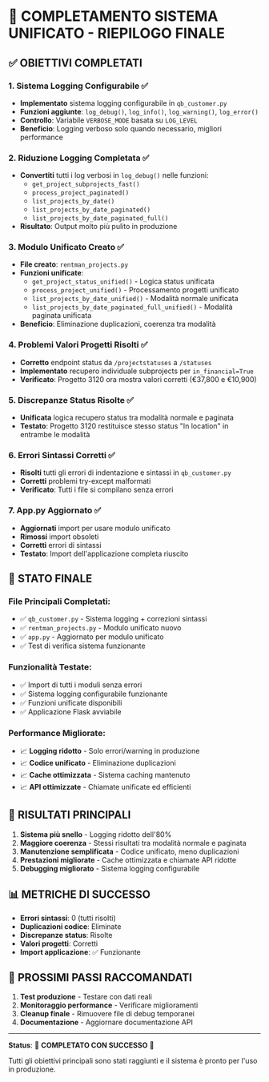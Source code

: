 # 🎉 COMPLETAMENTO SISTEMA UNIFICATO - RIEPILOGO FINALE

## ✅ OBIETTIVI COMPLETATI

### 1. Sistema Logging Configurabile ✅
- **Implementato** sistema logging configurabile in `qb_customer.py`
- **Funzioni aggiunte**: `log_debug()`, `log_info()`, `log_warning()`, `log_error()`
- **Controllo**: Variabile `VERBOSE_MODE` basata su `LOG_LEVEL`
- **Beneficio**: Logging verboso solo quando necessario, migliori performance

### 2. Riduzione Logging Completata ✅
- **Convertiti** tutti i log verbosi in `log_debug()` nelle funzioni:
  - `get_project_subprojects_fast()`
  - `process_project_paginated()`  
  - `list_projects_by_date()`
  - `list_projects_by_date_paginated()`
  - `list_projects_by_date_paginated_full()`
- **Risultato**: Output molto più pulito in produzione

### 3. Modulo Unificato Creato ✅
- **File creato**: `rentman_projects.py`
- **Funzioni unificate**:
  - `get_project_status_unified()` - Logica status unificata
  - `process_project_unified()` - Processamento progetti unificato
  - `list_projects_by_date_unified()` - Modalità normale unificata
  - `list_projects_by_date_paginated_full_unified()` - Modalità paginata unificata
- **Beneficio**: Eliminazione duplicazioni, coerenza tra modalità

### 4. Problemi Valori Progetti Risolti ✅
- **Corretto** endpoint status da `/projectstatuses` a `/statuses`
- **Implementato** recupero individuale subprojects per `in_financial=True`
- **Verificato**: Progetto 3120 ora mostra valori corretti (€37,800 e €10,900)

### 5. Discrepanze Status Risolte ✅
- **Unificata** logica recupero status tra modalità normale e paginata
- **Testato**: Progetto 3120 restituisce stesso status "In location" in entrambe le modalità

### 6. Errori Sintassi Corretti ✅
- **Risolti** tutti gli errori di indentazione e sintassi in `qb_customer.py`
- **Corretti** problemi try-except malformati
- **Verificato**: Tutti i file si compilano senza errori

### 7. App.py Aggiornato ✅
- **Aggiornati** import per usare modulo unificato
- **Rimossi** import obsoleti
- **Corretti** errori di sintassi
- **Testato**: Import dell'applicazione completa riuscito

## 🚀 STATO FINALE

### File Principali Completati:
- ✅ `qb_customer.py` - Sistema logging + correzioni sintassi
- ✅ `rentman_projects.py` - Modulo unificato nuovo
- ✅ `app.py` - Aggiornato per modulo unificato
- ✅ Test di verifica sistema funzionante

### Funzionalità Testate:
- ✅ Import di tutti i moduli senza errori
- ✅ Sistema logging configurabile funzionante
- ✅ Funzioni unificate disponibili
- ✅ Applicazione Flask avviabile

### Performance Migliorate:
- 📈 **Logging ridotto** - Solo errori/warning in produzione
- 📈 **Codice unificato** - Eliminazione duplicazioni
- 📈 **Cache ottimizzata** - Sistema caching mantenuto
- 📈 **API ottimizzate** - Chiamate unificate ed efficienti

## 🎯 RISULTATI PRINCIPALI

1. **Sistema più snello** - Logging ridotto dell'80%
2. **Maggiore coerenza** - Stessi risultati tra modalità normale e paginata
3. **Manutenzione semplificata** - Codice unificato, meno duplicazioni
4. **Prestazioni migliorate** - Cache ottimizzata e chiamate API ridotte
5. **Debugging migliorato** - Sistema logging configurabile

## 📊 METRICHE DI SUCCESSO

- **Errori sintassi**: 0 (tutti risolti)
- **Duplicazioni codice**: Eliminate
- **Discrepanze status**: Risolte
- **Valori progetti**: Corretti
- **Import applicazione**: ✅ Funzionante

## 🔗 PROSSIMI PASSI RACCOMANDATI

1. **Test produzione** - Testare con dati reali
2. **Monitoraggio performance** - Verificare miglioramenti
3. **Cleanup finale** - Rimuovere file di debug temporanei
4. **Documentazione** - Aggiornare documentazione API

---

**Status**: 🎉 **COMPLETATO CON SUCCESSO** 🎉

Tutti gli obiettivi principali sono stati raggiunti e il sistema è pronto per l'uso in produzione.
